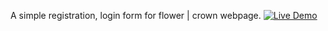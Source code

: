 A simple registration, login form for flower | crown webpage.
[![Live Demo](https://img.shields.io/badge/Live%20Demo-Click%20Here-blue.svg)](https://form-flower-crown.vercel.app/)

